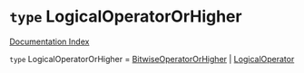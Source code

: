 # `type` LogicalOperatorOrHigher

[Documentation Index](../README.md)

`type` LogicalOperatorOrHigher = [BitwiseOperatorOrHigher](../type.BitwiseOperatorOrHigher/README.md) | [LogicalOperator](../type.LogicalOperator/README.md)